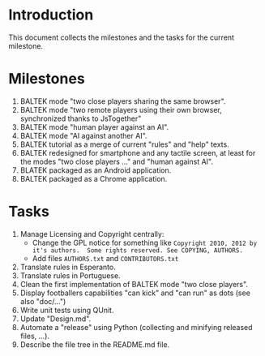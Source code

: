 # Introduction

This document collects the milestones and the tasks for the current milestone.

# Milestones

1. BALTEK mode "two close players sharing the same browser".
2. BALTEK mode "two remote players using their own browser, synchronized thanks to JsTogether"
3. BALTEK mode "human player against an AI".
4. BALTEK mode "AI against another AI".
5. BALTEK tutorial as a merge of current "rules" and "help" texts.
6. BALTEK redesigned for smartphone and any tactile screen, at least for the modes "two close players ..." and "human against AI".
7. BLATEK packaged as an Android application.
8. BALTEK packaged as a Chrome application.

# Tasks

1. Manage Licensing and Copyright centrally:
   * Change the GPL notice for something like `Copyright 2010, 2012 by it's authors.  Some rights reserved. See COPYING, AUTHORS.`
   * Add files `AUTHORS.txt` and `CONTRIBUTORS.txt`
2. Translate rules in Esperanto.
3. Translate rules in Portuguese.
4. Clean the first implementation of BALTEK mode "two close players".
5. Display footballers capabilities "can kick" and "can run" as dots (see also "doc/...")
6. Write unit tests using QUnit.
7. Update "Design.md".
8. Automate a "release" using Python (collecting and minifying released files, ...).
9. Describe the file tree in the README.md file.